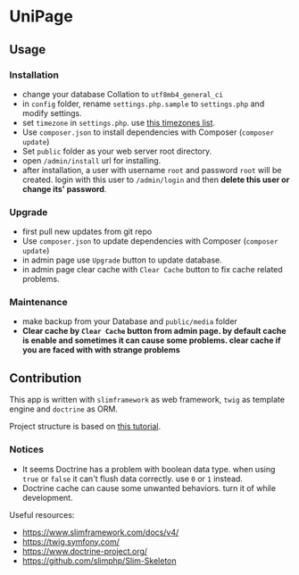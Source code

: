 # UniPage

## Usage
### Installation
* change your database Collation to `utf8mb4_general_ci`
* in `config` folder, rename `settings.php.sample` to `settings.php` and modify settings.
* set `timezone` in `settings.php`. use [this timezones list][2].
* Use `composer.json` to install dependencies with Composer (`composer update`)
* Set `public` folder as your web server root directory.
* open `/admin/install` url for installing.
* after installation, a user with username `root` and password `root` will be created. login with this user to `/admin/login` and then **delete this user or change its' password**.

### Upgrade
* first pull new updates from git repo
* Use `composer.json` to update dependencies with Composer (`composer update`)
* in admin page use `Upgrade` button to update database.
* in admin page clear cache with `Clear Cache` button to fix cache related problems.

### Maintenance
* make backup from your Database and `public/media` folder
* **Clear cache by `Clear Cache` button from admin page. by default cache is enable and sometimes it can cause some problems. clear cache if you are faced with with strange problems**

## Contribution
This app is written with `slimframework` as web framework, `twig` as template engine and `doctrine` as ORM.

Project structure is based on [this tutorial][1].

### Notices
* It seems Doctrine has a problem with boolean data type. when using `true` or `false` it can't flush data correctly.
use `0` or `1` instead.
* Doctrine cache can cause some unwanted behaviors. turn it of while development.

Useful resources:
* https://www.slimframework.com/docs/v4/
* https://twig.symfony.com/
* https://www.doctrine-project.org/
* https://github.com/slimphp/Slim-Skeleton

[1]: https://odan.github.io/2019/11/05/slim4-tutorial.html
[2]: https://www.php.net/manual/en/timezones.php
